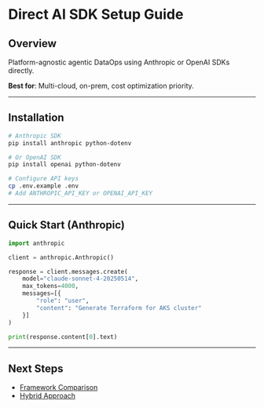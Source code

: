 # Direct AI SDK Setup Guide

## Overview

Platform-agnostic agentic DataOps using Anthropic or OpenAI SDKs directly.

**Best for**: Multi-cloud, on-prem, cost optimization priority.

---

## Installation

```bash
# Anthropic SDK
pip install anthropic python-dotenv

# Or OpenAI SDK  
pip install openai python-dotenv

# Configure API keys
cp .env.example .env
# Add ANTHROPIC_API_KEY or OPENAI_API_KEY
```

---

## Quick Start (Anthropic)

```python
import anthropic

client = anthropic.Anthropic()

response = client.messages.create(
    model="claude-sonnet-4-20250514",
    max_tokens=4000,
    messages=[{
        "role": "user",
        "content": "Generate Terraform for AKS cluster"
    }]
)

print(response.content[0].text)
```

---

## Next Steps

- [Framework Comparison](./framework-comparison.md)
- [Hybrid Approach](./hybrid-approach.md)
